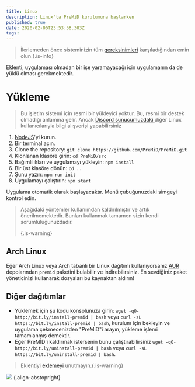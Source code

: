 ```yaml
---
title: Linux
description: Linux'ta PreMiD kurulumuna başlarken
published: true
date: 2020-02-06T23:53:58.303Z
tags:
---
```


> İlerlemeden önce sisteminizin tüm [gereksinimleri](/install/requirements) karşıladığından emin olun.{.is-info}

Eklenti, uygulaması olmadan bir işe yaramayacağı için uygulamanın da de yüklü olması gerekmektedir.

# Yükleme
> Bu işletim sistemi için resmi bir yükleyici yoktur. Bu, resmi bir destek olmadığı anlamına gelir. Ancak [Discord sunucumuzdaki ](https://discord.gg/premid/) diğer Linux kullanıcılarıyla bilgi alışverişi yapabilirsiniz

1. [NodeJS](https://nodejs.org/en/)'yi kurun.
2. Bir terminal açın.
3. Clone the repository: `git clone https://github.com/PreMiD/PreMiD.git`
4. Klonlanan klasöre girin: `cd PreMiD/src`
5. Bağımlılıkları ve uygulamayı yükleyin: `npm install`
6. Bir üst klasöre dönün: `cd ..`
7. Şunu yazın: `npm run init`
8. Uygulamayı çalıştırın: `npm start`

Uygulama otomatik olarak başlayacaktır. Menü çubuğunuzdaki simgeyi kontrol edin.

> Aşağıdaki yöntemler kullanımdan kaldırılmıştır ve artık önerilmemektedir. Bunları kullanmak tamamen sizin kendi sorumluluğunuzdadır. 
> 
> {.is-warning}

## Arch Linux
Eğer Arch Linux veya Arch tabanlı bir Linux dağıtımı kullanıyorsanız [AUR](https://aur.archlinux.org/packages/premid/) depolarından `premid` paketini bulabilir ve indirebilirsiniz. En sevdiğiniz paket yöneticinizi kullanarak dosyaları bu kaynaktan aldırın!

## Diğer dağıtımlar
- Yüklemek için şu kodu konsolunuza girin: `wget -qO- http://bit.ly/install-premid | bash` veya `curl -sL https://bit.ly/install-premid | bash`, kurulum için bekleyin ve uygulama çekmecenizden "PreMiD"i arayın, yükleme işlemi tamamlanmış demektir.
- Eğer PreMİD'i kaldırmak istersenin bunu çalıştırabilirsiniz `wget -qO- http://bit.ly/uninstall-premid | bash` veya `curl -sL https://bit.ly/uninstall-premid | bash`.

> Eklentiyi [eklemeyi ](/install) unutmayın.{.is-warning}

![](https://a.icons8.com/TqgWTTfw/Oy7xHF/svg.svg) {.align-abstopright}